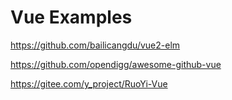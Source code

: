 # Vue Examples

<https://github.com/bailicangdu/vue2-elm>

<https://github.com/opendigg/awesome-github-vue>

<https://gitee.com/y_project/RuoYi-Vue>
